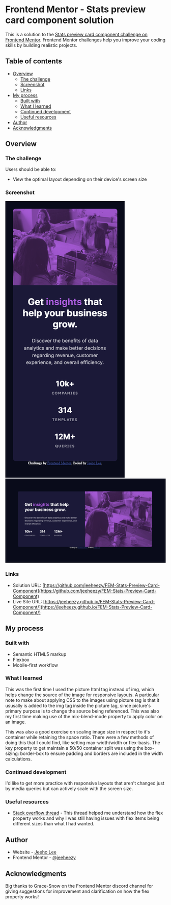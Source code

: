 # Frontend Mentor - Stats preview card component solution

This is a solution to the [Stats preview card component challenge on Frontend Mentor](https://www.frontendmentor.io/challenges/stats-preview-card-component-8JqbgoU62). Frontend Mentor challenges help you improve your coding skills by building realistic projects. 

## Table of contents

- [Overview](#overview)
  - [The challenge](#the-challenge)
  - [Screenshot](#screenshot)
  - [Links](#links)
- [My process](#my-process)
  - [Built with](#built-with)
  - [What I learned](#what-i-learned)
  - [Continued development](#continued-development)
  - [Useful resources](#useful-resources)
- [Author](#author)
- [Acknowledgments](#acknowledgments)


## Overview

### The challenge

Users should be able to:

- View the optimal layout depending on their device's screen size

### Screenshot

![Mobile Screenshot](./images/mobile-view-screenshot.png)
![Desktop Screenshot](./images/desktop-view-screenshot.png)


### Links

- Solution URL: [https://github.com/jeeheezy/FEM-Stats-Preview-Card-Component](https://github.com/jeeheezy/FEM-Stats-Preview-Card-Component)
- Live Site URL: [https://jeeheezy.github.io/FEM-Stats-Preview-Card-Component/](https://jeeheezy.github.io/FEM-Stats-Preview-Card-Component/)

## My process

### Built with

- Semantic HTML5 markup
- Flexbox
- Mobile-first workflow


### What I learned

This was the first time I used the picture html tag instead of img, which helps change the source of the image for responsive layouts. A particular note to make about applying CSS to the images using picture tag is that it ususally is added to the img tag inside the picture tag, since picture's primary purpose is to change the source being referenced. This was also my first time making use of the mix-blend-mode property to apply color on an image.

This was also a good exercise on scaling image size in respect to it's container while retaining the space ratio. There were a few methods of doing this that I could find, like setting max-width/width or flex-basis. The key property to get maintain a 50/50 container split was using the box-sizing: border-box to ensure padding and borders are included in the width calculations. 


### Continued development

I'd like to get more practice with responsive layouts that aren't changed just by media queries but can actively scale with the screen size.


### Useful resources

- [Stack overflow thread](https://stackoverflow.com/questions/33145242/why-is-padding-expanding-a-flex-item) - This thread helped me understand how the flex property works and why I was still having issues with flex items being different sizes than what I had wanted.


## Author

- Website - [Jeeho Lee](https://www.linkedin.com/in/jeeho-lee-719852182/)
- Frontend Mentor - [@jeeheezy](https://www.frontendmentor.io/profile/jeeheezy)


## Acknowledgments

Big thanks to Grace-Snow on the Frontend Mentor discord channel for giving suggestions for improvement and clarification on how the flex property works!